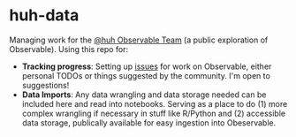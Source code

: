 # huh-data

Managing work for the [@huh Observable Team](https://observablehq.com/@huh?tab=profile) (a public exploration of Observable). Using this repo for:

- **Tracking progress**: Setting up [issues](https://github.com/zachbogart/huh-data/issues) for work on Observable, either personal TODOs or things suggested by the community. I'm open to suggestions!
- **Data Imports**: Any data wrangling and data storage needed can be included here and read into notebooks. Serving as a place to do (1) more complex wrangling if necessary in stuff like R/Python and (2) accessible data storage, publically available for easy ingestion into Obeservable.

